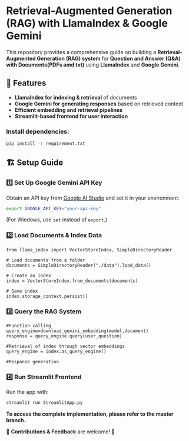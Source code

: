 # Retrieval-Augmented Generation (RAG) with LlamaIndex & Google Gemini

This repository provides a comprehensive guide on building a **Retrieval-Augmented Generation (RAG) system** for **Question and Answer (Q&A) with Documents(PDFs amd txt)** using **LlamaIndex** and **Google Gemini**.

## 🚀 Features
- **LlamaIndex for indexing & retrieval** of documents
- **Google Gemini for generating responses** based on retrieved context
- **Efficient embedding and retrieval pipelines**
- **Streamlit-based frontend for user interaction**

### Install dependencies:
```sh
pip install -r requirement.txt
```
## 🏗️ Setup Guide

### 1️⃣ **Set Up Google Gemini API Key**
Obtain an API key from [Google AI Studio](https://ai.google.dev) and set it in your environment:
```sh
export GOOGLE_API_KEY="your-api-key"
```
(For Windows, use `set` instead of `export`.)

### 2️⃣ **Load Documents & Index Data**
```
from llama_index import VectorStoreIndex, SimpleDirectoryReader

# Load documents from a folder
documents = SimpleDirectoryReader("./data").load_data()

# Create an index
index = VectorStoreIndex.from_documents(documents)

# Save index
index.storage_context.persist()
```

### 3️⃣ **Query the RAG System**
```
#Function calling
query_engine=download_gemini_embedding(model,document)
response = query_engine.query(user_question)

#Retrieval of index through vector embeddings 
query_engine = index.as_query_engine()

#Response generation

```

### 4️⃣ **Run Streamlit Frontend**
Run the app with:
```sh
streamlit run StreamlitApp.py
```
**To access the complete implementation, please refer to the master branch.**

🔗 **Contributions & Feedback** are welcome! 🔗
